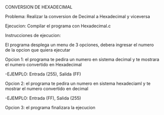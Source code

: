 CONVERSION DE HEXADECIMAL

Problema: Realizar la conversion de Decimal a Hexadecimal y viceversa

Ejecucion: Compilar el programa con Hexadecimal.c

Instrucciones de ejecucion:

El programa desplega un menu de 3 opciones, debera ingresar el numero de la opcion que quiera ejecutar

Opcion 1: el programa te pedira un numero en sistema decimal y te mostrara el numero convertido en Hexadecimal
		  
-EJEMPLO: Entrada (255), Salida (FF)

Opcion 2: el programa te pedira un numero en sistema hexadeciaml y te mostrar el numero convertido en decimal
		  
-EJEMPLO: Entrada (FF), Salida (255)

Opcion 3: el programa finalizara la ejecucion
